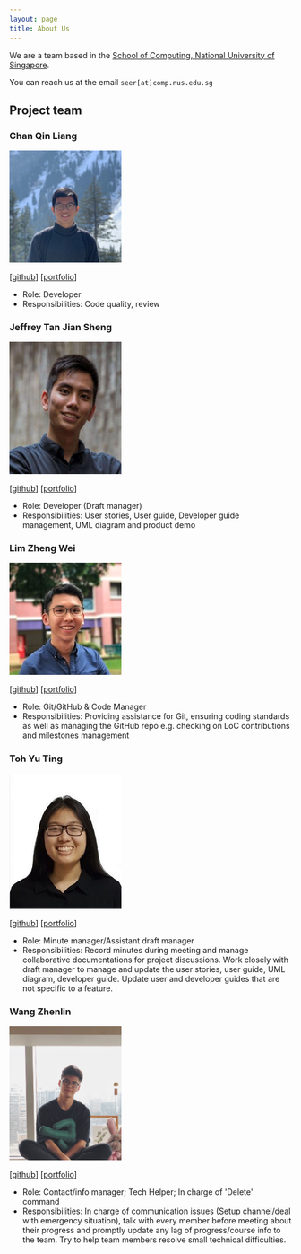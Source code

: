 ```yaml
---
layout: page
title: About Us
---
```


We are a team based in the [School of Computing, National University of Singapore](http://www.comp.nus.edu.sg).

You can reach us at the email `seer[at]comp.nus.edu.sg`

## Project team

### Chan Qin Liang

<img src="images/qlchan24.png.jpg" width="200px">

[[github](https://github.com/qlchan24)]
[[portfolio](team/qinliang.md)]

* Role: Developer
* Responsibilities: Code quality, review

### Jeffrey Tan Jian Sheng

<img src="images/jeffreytjs.png" width="200px">

[[github](http://github.com/jeffreytjs)]
[[portfolio](team/jeffrey.md)]

* Role: Developer (Draft manager)
* Responsibilities: User stories, User guide, Developer guide management, UML diagram and product demo

### Lim Zheng Wei

<img src="images/zhengweii.png" width="200px">

[[github](http://github.com/zhengweii)] [[portfolio](team/zhengwei.md)]

* Role: Git/GitHub & Code Manager
* Responsibilities: Providing assistance for Git,
ensuring coding standards as well as managing the GitHub repo e.g.
checking on LoC contributions and milestones management

### Toh Yu Ting

<img src="images/tohyuting.png" width="200px">

[[github](https://github.com/tohyuting)]
[[portfolio](team/yuTing.md)]

* Role: Minute manager/Assistant draft manager
* Responsibilities: Record minutes during meeting and manage collaborative documentations for project discussions.
  Work closely with draft manager to manage and update the user stories, user guide, UML diagram, developer guide.
  Update user and developer guides that are not specific to a feature.

### Wang Zhenlin

<img src="images/criss-wang.png" width="200px">

[[github](http://github.com/Criss-Wang)]
[[portfolio](team/wangZhenlin.md)]

* Role: Contact/info manager; Tech Helper; In charge of 'Delete' command
* Responsibilities:  In charge of communication issues (Setup channel/deal with emergency situation), 
talk with every member before meeting about their progress and promptly update any lag of progress/course 
info to the team. Try to help team members resolve small technical difficulties.
